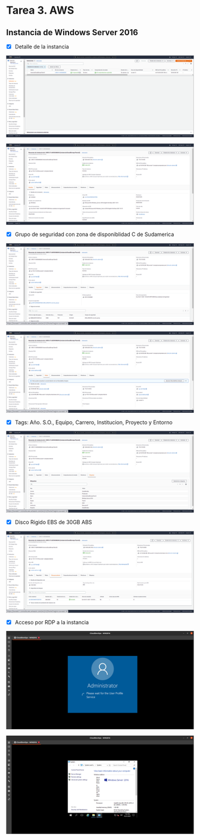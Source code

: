# Tarea 3. AWS

## Instancia de Windows Server 2016

- [x]  Detalle de la instancia

![images/1.list.png](images/1.list.png)

![images/2.detail.png](images/2.detail.png)

- [x]  Grupo de seguridad con zona de disponiblidad C de Sudamerica 

![images/3.detail-sec.png](images/3.detail-sec.png)

![images/4.detail-net.png](images/4.detail-net.png)

- [x]  Tags: Año. S.O., Equipo, Carrero, Institucion, Proyecto y Entorno

![images/5.detail-tags.png](images/5.detail-tags.png)

- [x]  Disco Rigido EBS de 30GB ABS

![images/6.detail-disk.png](images/6.detail-disk.png)

- [x]  Acceso por RDP a la instancia

![images/7.rdp-start.png](images/7.rdp-start.png)

![images/8.rdp-running.png](images/8.rdp-running.png)
